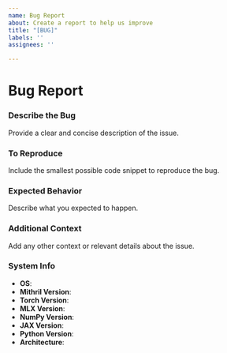 ```yaml
---
name: Bug Report
about: Create a report to help us improve
title: "[BUG]"
labels: ''
assignees: ''

---
```


# Bug Report

### Describe the Bug
Provide a clear and concise description of the issue.

### To Reproduce
Include the smallest possible code snippet to reproduce the bug.

### Expected Behavior
Describe what you expected to happen.

### Additional Context
Add any other context or relevant details about the issue.

### System Info
- **OS**:
- **Mithril Version**:
- **Torch Version**:
- **MLX Version**:
- **NumPy Version**:
- **JAX Version**:
- **Python Version**:
- **Architecture**:
